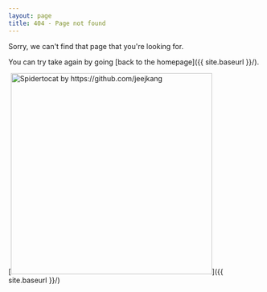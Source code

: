 ```yaml
---
layout: page
title: 404 - Page not found
---
```


Sorry, we can't find that page that you're looking for. 

You can try take again by going [back to the homepage]({{ site.baseurl }}/).

[<img src="{{ site.baseurl }}/images/404.png" alt="Spidertocat by https://github.com/jeejkang" style="width: 400px;"/>]({{ site.baseurl }}/)
